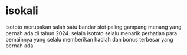 # isokali
Isototo merupakan salah satu bandar slot paling gampang menang yang pernah ada di tahun 2024. selain isototo selalu menarik perhatian para pemainnya yang selalu memberikan hadiah dan bonus terbesar yang pernah ada.
